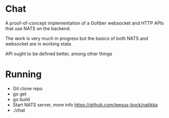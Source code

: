 # Chat

A proof-of-concept implementation of a Gofiber websocket and HTTP APIs that use NATS on the backend.

The work is very much in progress but the basics of both NATS and websocket are in working state.

API ought to be defined better, among other things

# Running
- Git clone repo
- go get
- go build
- Start NATS server, more info https://github.com/jeesus-bock/natikka
- ./chat
